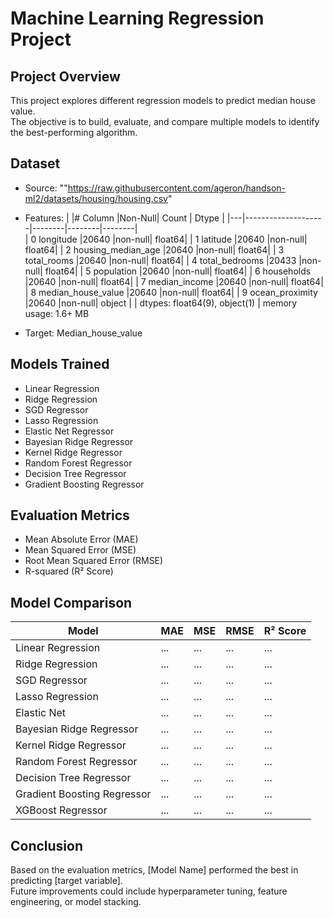 # Machine Learning Regression Project

## Project Overview
This project explores different regression models to predict median house value.  
The objective is to build, evaluate, and compare multiple models to identify the best-performing algorithm.

## Dataset
- Source: ""https://raw.githubusercontent.com/ageron/handson-ml2/datasets/housing/housing.csv"

- Features: 
|   |#   Column          |Non-Null|  Count | Dtype | 
|---|--------------------|--------|--------|--------|  
| 0   longitude          |20640   |non-null| float64|
| 1   latitude           |20640   |non-null| float64|
| 2   housing_median_age |20640   |non-null| float64|
| 3   total_rooms        |20640   |non-null| float64|
| 4   total_bedrooms     |20433   |non-null| float64|
| 5   population         |20640   |non-null| float64|
| 6   households         |20640   |non-null| float64|
| 7   median_income      |20640   |non-null| float64|
| 8   median_house_value |20640   |non-null| float64|
| 9   ocean_proximity    |20640   |non-null| object |
| dtypes: float64(9), object(1)
| memory usage: 1.6+ MB


- Target: Median_house_value 

## Models Trained
- Linear Regression
- Ridge Regression
- SGD Regressor
- Lasso Regression
- Elastic Net Regressor
- Bayesian Ridge Regressor
- Kernel Ridge Regressor
- Random Forest Regressor
- Decision Tree Regressor
- Gradient Boosting Regressor


## Evaluation Metrics
- Mean Absolute Error (MAE)
- Mean Squared Error (MSE)
- Root Mean Squared Error (RMSE)
- R-squared (R² Score)

## Model Comparison
| Model                    | MAE  | MSE  | RMSE | R² Score |
|---------------------------|------|------|------|----------|
| Linear Regression         | ...  | ...  | ...  | ...      |
| Ridge Regression          | ...  | ...  | ...  | ...      |
| SGD Regressor             | ...  | ...  | ...  | ...      |
| Lasso Regression          | ...  | ...  | ...  | ...      |
| Elastic Net               | ...  | ...  | ...  | ...      |
| Bayesian Ridge Regressor  | ...  | ...  | ...  | ...      |
| Kernel Ridge Regressor    | ...  | ...  | ...  | ...      |
| Random Forest Regressor   | ...  | ...  | ...  | ...      |
| Decision Tree Regressor   | ...  | ...  | ...  | ...      |
| Gradient Boosting Regressor| ... | ...  | ...  | ...      |
| XGBoost Regressor         | ...  | ...  | ...  | ...      |

## Conclusion
Based on the evaluation metrics, [Model Name] performed the best in predicting [target variable].  
Future improvements could include hyperparameter tuning, feature engineering, or model stacking.

